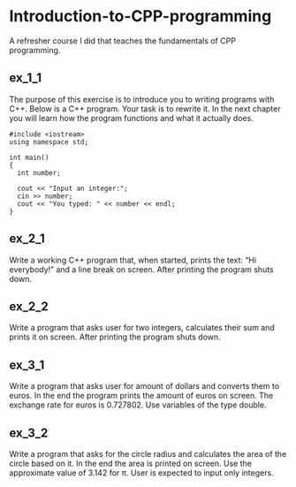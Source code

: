 # Introduction-to-CPP-programming
A refresher course I did that teaches the fundamentals of CPP programming.

## ex_1_1
The purpose of this exercise is to introduce you to writing programs with C++. Below is a C++ program. Your task is to rewrite it. In the next chapter you will learn how the program functions and what it actually does.

```
#include <iostream>
using namespace std;

int main()
{
  int number;

  cout << "Input an integer:";
  cin >> number;
  cout << "You typed: " << number << endl;
}
```

## ex_2_1
Write a working C++ program that, when started, prints the text: “Hi everybody!” and a line break on screen. After printing the program shuts down.

## ex_2_2
Write a program that asks user for two integers, calculates their sum and prints it on screen. After printing the program shuts down.

## ex_3_1
Write a program that asks user for amount of dollars and converts them to euros. In the end the program prints the amount of euros on screen. The exchange rate for euros is 0.727802. Use variables of the type double.

## ex_3_2
Write a program that asks for the circle radius and calculates the area of the circle based on it. In the end the area is printed on screen. Use the approximate value of 3.142 for π. User is expected to input only integers.